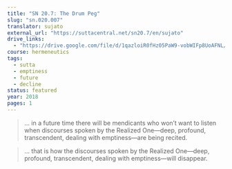 ```yaml
---
title: "SN 20.7: The Drum Peg"
slug: "sn.020.007"
translator: sujato
external_url: "https://suttacentral.net/sn20.7/en/sujato"
drive_links:
  - "https://drive.google.com/file/d/1qazloiR0fHz05PaW9-vobWIFp8UoAFNL/view?usp=drivesdk"
course: hermeneutics
tags:
  - sutta
  - emptiness
  - future
  - decline
status: featured
year: 2018
pages: 1
---
```


> … in a future time there will be mendicants who won’t want to listen when discourses spoken by the Realized One—deep, profound, transcendent, dealing with emptiness—are being recited.

> … that is how the discourses spoken by the Realized One—deep, profound, transcendent, dealing with emptiness—will disappear.
